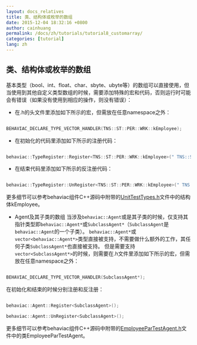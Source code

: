 ```yaml
---
layout: docs_relatives
title: 类、结构体或枚举的数组
date: 2015-12-04 18:32:16 +0800
author: cainhuang
permalink: /docs/zh/tutorials/tutorial8_customarray/
categories: [tutorial]
lang: zh
---
```


## 类、结构体或枚举的数组
基本类型（bool、int、float、char、sbyte、ubyte等）的数组可以直接使用，但当使用到其他自定义类型数组的时候，需要添加特殊的宏和代码，否则运行时可能会有错误（如果没有使用到相应的操作，则没有错误）：
- 在.h的头文件里添加如下所示的宏，但需放在任意namespace之外：

``` c++

BEHAVIAC_DECLARE_TYPE_VECTOR_HANDLER(TNS::ST::PER::WRK::kEmployee);

```

- 在初始化的代码里添加如下所示的注册代码：

``` c++

behaviac::TypeRegister::Register<TNS::ST::PER::WRK::kEmployee>(" TNS::ST::PER::WRK::kEmployee");

```

- 在结束代码里添加如下所示的反注册代码：

``` c++

behaviac::TypeRegister::UnRegister<TNS::ST::PER::WRK::kEmployee>(" TNS::ST::PER::WRK::kEmployee");

```

更多细节可以参考behaviac组件C++源码中附带的[UnitTestTypes.h]({{site.repository}}/blob/master/test/btunittest/Agent/UnitTestTypes.h)文件中的结构体kEmployee。

- Agent及其子类的数组
当涉及`behaviac::Agent`或是其子类的时候，仅支持其指针类型即`behaviac::Agent*`或`SubclassAgent*`（`SubclassAgent`是`behaviac::Agent`的一个子类）。
`behaviac::Agent*`或`vector<behaviac::Agent*>`类型直接被支持，不需要做什么额外的工作，其任何子类`SubclassAgent*`也直接被支持。
但是需要支持`vector<SubclassAgent*>`的时候，则需要在.h文件里添加如下所示的宏，但需放在任意namespace之外：

``` c++

BEHAVIAC_DECLARE_TYPE_VECTOR_HANDLER(SubclassAgent*);

```

在初始化和结束的时候分别注册和反注册：

``` c++

behaviac::Agent::Register<SubclassAgent>();

behaviac::Agent::UnRegister<SubclassAgent>();

```

更多细节可以参考behaviac组件C++源码中附带的[EmployeeParTestAgent.h]({{site.repository}}/blob/master/test/btunittest/Agent/EmployeeParTestAgent.h)文件中的类EmployeeParTestAgent。